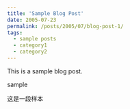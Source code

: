 ```yaml
---
title: 'Sample Blog Post'
date: 2005-07-23
permalink: /posts/2005/07/blog-post-1/
tags:
  - sample posts
  - category1
  - category2
---
```


<head>
    <script src="https://cdn.mathjax.org/mathjax/latest/MathJax.js?config=TeX-AMS-MML_HTMLorMML" type="text/javascript"></script>
    <script type="text/x-mathjax-config">
        MathJax.Hub.Config({
            tex2jax: {
            skipTags: ['script', 'noscript', 'style', 'textarea', 'pre'],
            inlineMath: [['$','$']]
            }
        });
    </script>
</head>

This is a sample blog post. 

sample

这是一段样本


